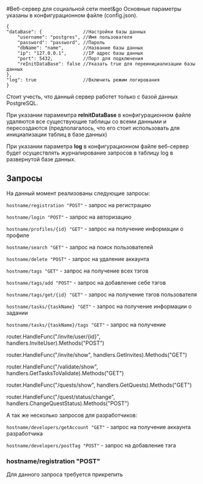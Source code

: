 #Веб-сервер для социальной сети meet&go
Основные параметры указаны в конфигурационном файле (config.json).

    {
    "dataBase": {               //Настройки базы данных
        "username": "postgres", //Имя пользователя
        "password": "password", //Пароль
        "dbName": "name",       //Название базы данных
        "ip": "127.0.0.1",      //IP адрес базы данных
        "port": 5432,           //Порт для подключения
        "reInitDataBase": false //Указать true для переинициализации базы данных
    },
    "log": true                 //Включить режим логирования 
    }

Стоит учесть, что данный сервер работет только с базой данных PostgreSQL.

При указании парамемтра __reInitDataBase__ в конфигурационном файле удаляются все существующие таблицы со всеми данными
и пересоздаются (предполагалось, что его стоит использовать для инициализации таблиц в базе данных)

При указании параметра __log__ в конфигурационном файле веб-сервер будет осуществлять журналирование запросов 
в таблицу log в развернутой базе данных.

## Запросы

На данный момент реализованы следующие запросы:

`hostname/registration "POST"` - запрос на регистрацию

`hostname/login "POST"` - запрос на авторизацию

`hostname/profiles/{id} "GET"` - запрос на получение информации о профиле

`hostname/search "GET"` - запрос на поиск пользователей

`hostname/delete "POST"` - запрос на удаление аккаунта

`hostname/tags "GET"` - запрос на получение всех тэгов

`hostname/tags/add "POST"` - запрос на добавление себе тэгов

`hostname/tags/get/{id} "GET"` - запрос на получение тэгов пользователя

`hostname/tasks/{taskName} "GET"` - запрос на получение информации о задании

`hostname/tasks/{taskName}/tags "GET"` - запрос на получение

router.HandleFunc("/invite/user/{id}", handlers.InviteUser).Methods("POST")

router.HandleFunc("/invite/show", handlers.GetInvites).Methods("GET")

router.HandleFunc("/validate/show", handlers.GetTasksToValidate).Methods("GET")

router.HandleFunc("/quests/show", handlers.GetQuests).Methods("GET")

router.HandleFunc("/quest/status/change", handlers.ChangeQuestStatus).Methods("POST")

А так же несколько запросов для разработчиков:

`hostname/developers/getAccount "GET"` - запрос на получение аккаунта разработчика 

`hostname/developers/postTag "POST"` - запрос на добавление тэга

### hostname/registration "POST"
Для данного запроса требуется прикрепить 